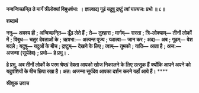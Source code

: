 **नन्वन्विच्छनि्त ते मार्गं त्रीलोक्यां विबुधर्षभा: ।** **ज्ञात्वाद्य गूढं यदुषु द्रष्टुं त्वां यात्यज: प्रभो ॥ ८॥** 

**शब्दार्थ** 

**ननु—** **अवश्य ही** **; अन्विच्छनि्त—** **ढूँढ़ लेते हैं** **; ते—** **तुश्हारा** **; मार्गम्—** **रास्ता** **; त्रि-लोक्याम्—** **तीनों लोकों में** **; विबुध—** **चतुर** **देवताओं के** **; ऋषभा:—** **अत्यन्त पूज्य** **; य्ञात्वा—** **जान कर** **; अद्य—** **अब** **; गूढम्—** **वेश बदले** **; यदुषु—** **यदुओं के बीच** **; द्रष्टुम्—** **देखने के लिए** **; त्वाम्—** **तुमको** **; याति—** **आता है** **; अज:—** **अजन्मा (सूर्यदेव)** **; प्रभो—** **हे प्रभु।** **.** 

**हे प्रभु, अब तीनों लोकों के परम श्रेष्ठï देवता आपको खोज निकालने के लिए उत्सुक हैं** **क्योंकि आपने अपने को यदुवंशियों के बीच छिपा रखा है। अत: अजन्मा सूर्यदेव आपका दर्शन** **करने यहाँ आये हैं।** **** 

**श्रीशुक उवाच** 